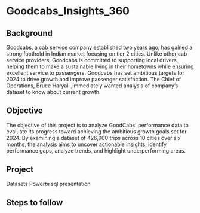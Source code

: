 # Goodcabs_Insights_360


## Background
Goodcabs, a cab service company established two years ago, has gained a strong foothold in Indian market focusing on tier 2 cities. Unlike other cab service providers, Goodcabs is committed to supporting local drivers, helping them to make a sustainable living in their hometowns while ensuring excellent service to passengers. Goodcabs has set ambitious targets for 2024 to drive growth and improve passenger satisfaction. The Chief of Operations, Bruce Haryali ,immediately wanted analysis of company’s dataset to know about current growth.

## Objective
The objective of this project is to analyze GoodCabs' performance data to evaluate its progress toward achieving the ambitious growth goals set for 2024. By examining a dataset of 426,000 trips across 10 cities over six months, the analysis aims to uncover actionable insights, identify performance gaps, analyze trends, and highlight underperforming areas.

## Project 
Datasets 
Powerbi 
sql 
presentation 

## Steps to follow 


